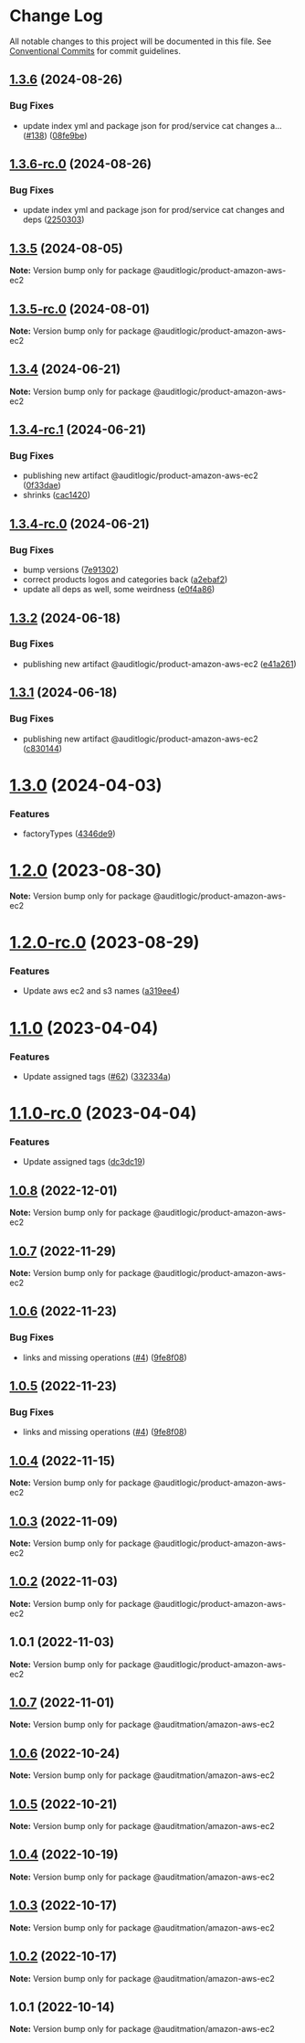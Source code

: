 # Change Log

All notable changes to this project will be documented in this file.
See [Conventional Commits](https://conventionalcommits.org) for commit guidelines.

## [1.3.6](https://github.com/auditlogic/product/compare/@auditlogic/product-amazon-aws-ec2@1.3.5...@auditlogic/product-amazon-aws-ec2@1.3.6) (2024-08-26)


### Bug Fixes

* update index yml and package json for prod/service cat changes a… ([#138](https://github.com/auditlogic/product/issues/138)) ([08fe9be](https://github.com/auditlogic/product/commit/08fe9beb1c8457462a19bc69caa02e6212d97e1a))





## [1.3.6-rc.0](https://github.com/auditlogic/product/compare/@auditlogic/product-amazon-aws-ec2@1.3.5...@auditlogic/product-amazon-aws-ec2@1.3.6-rc.0) (2024-08-26)


### Bug Fixes

* update index yml and package json for prod/service cat changes and deps ([2250303](https://github.com/auditlogic/product/commit/225030363a363608240135b7ebed386b28f01e4b))





## [1.3.5](https://github.com/auditlogic/product/compare/@auditlogic/product-amazon-aws-ec2@1.3.4...@auditlogic/product-amazon-aws-ec2@1.3.5) (2024-08-05)

**Note:** Version bump only for package @auditlogic/product-amazon-aws-ec2





## [1.3.5-rc.0](https://github.com/auditlogic/product/compare/@auditlogic/product-amazon-aws-ec2@1.3.4...@auditlogic/product-amazon-aws-ec2@1.3.5-rc.0) (2024-08-01)

**Note:** Version bump only for package @auditlogic/product-amazon-aws-ec2





## [1.3.4](https://github.com/auditlogic/product/compare/@auditlogic/product-amazon-aws-ec2@1.3.4-rc.1...@auditlogic/product-amazon-aws-ec2@1.3.4) (2024-06-21)

**Note:** Version bump only for package @auditlogic/product-amazon-aws-ec2





## [1.3.4-rc.1](https://github.com/auditlogic/product/compare/@auditlogic/product-amazon-aws-ec2@1.3.4-rc.0...@auditlogic/product-amazon-aws-ec2@1.3.4-rc.1) (2024-06-21)


### Bug Fixes

* publishing new artifact @auditlogic/product-amazon-aws-ec2 ([0f33dae](https://github.com/auditlogic/product/commit/0f33daed1f70c9651325acd637f6e87c704c5916))
* shrinks ([cac1420](https://github.com/auditlogic/product/commit/cac14200fefcd8183ab69fe89a47bd3f70f563e9))





## [1.3.4-rc.0](https://github.com/auditlogic/product/compare/@auditlogic/product-amazon-aws-ec2@1.3.2...@auditlogic/product-amazon-aws-ec2@1.3.4-rc.0) (2024-06-21)


### Bug Fixes

* bump versions ([7e91302](https://github.com/auditlogic/product/commit/7e913023b8b312150ed7762c32fbbe616be71de5))
* correct products logos and categories back ([a2ebaf2](https://github.com/auditlogic/product/commit/a2ebaf2efe8e232e6ff22c774c456048771f9469))
* update all deps as well, some weirdness ([e0f4a86](https://github.com/auditlogic/product/commit/e0f4a864714e2d3de6bbf3da014d5312fe53be2f))





## [1.3.2](https://github.com/auditlogic/product/compare/@auditlogic/product-amazon-aws-ec2@1.3.1...@auditlogic/product-amazon-aws-ec2@1.3.2) (2024-06-18)


### Bug Fixes

* publishing new artifact @auditlogic/product-amazon-aws-ec2 ([e41a261](https://github.com/auditlogic/product/commit/e41a26185474b32b5f9938dd0c8ae86ac4371f8d))





## [1.3.1](https://github.com/auditlogic/product/compare/@auditlogic/product-amazon-aws-ec2@1.3.0...@auditlogic/product-amazon-aws-ec2@1.3.1) (2024-06-18)


### Bug Fixes

* publishing new artifact @auditlogic/product-amazon-aws-ec2 ([c830144](https://github.com/auditlogic/product/commit/c8301447b10fa51344d95ed4b7e26444c712965b))





# [1.3.0](https://github.com/auditlogic/product/compare/@auditlogic/product-amazon-aws-ec2@1.2.0...@auditlogic/product-amazon-aws-ec2@1.3.0) (2024-04-03)


### Features

* factoryTypes ([4346de9](https://github.com/auditlogic/product/commit/4346de92693aee892fccf725338ffc7b80ab182b))





# [1.2.0](https://github.com/auditlogic/product/compare/@auditlogic/product-amazon-aws-ec2@1.1.0...@auditlogic/product-amazon-aws-ec2@1.2.0) (2023-08-30)

**Note:** Version bump only for package @auditlogic/product-amazon-aws-ec2





# [1.2.0-rc.0](https://github.com/auditlogic/product/compare/@auditlogic/product-amazon-aws-ec2@1.1.0...@auditlogic/product-amazon-aws-ec2@1.2.0-rc.0) (2023-08-29)


### Features

* Update aws ec2 and s3 names ([a319ee4](https://github.com/auditlogic/product/commit/a319ee4a0fcbde8cc5dcdf1af35c517422944ff4))





# [1.1.0](https://github.com/auditlogic/product/compare/@auditlogic/product-amazon-aws-ec2@1.0.8...@auditlogic/product-amazon-aws-ec2@1.1.0) (2023-04-04)


### Features

* Update assigned tags ([#62](https://github.com/auditlogic/product/issues/62)) ([332334a](https://github.com/auditlogic/product/commit/332334ac1b4a57ff812914e70573c91539a06bf4))





# [1.1.0-rc.0](https://github.com/auditlogic/product/compare/@auditlogic/product-amazon-aws-ec2@1.0.8...@auditlogic/product-amazon-aws-ec2@1.1.0-rc.0) (2023-04-04)


### Features

* Update assigned tags ([dc3dc19](https://github.com/auditlogic/product/commit/dc3dc19fc1eed87cbc16dbdcf7131bf46ffcfbb7))





## [1.0.8](https://github.com/auditlogic/product/compare/@auditlogic/product-amazon-aws-ec2@1.0.7...@auditlogic/product-amazon-aws-ec2@1.0.8) (2022-12-01)

**Note:** Version bump only for package @auditlogic/product-amazon-aws-ec2





## [1.0.7](https://github.com/auditlogic/product/compare/@auditlogic/product-amazon-aws-ec2@1.0.6...@auditlogic/product-amazon-aws-ec2@1.0.7) (2022-11-29)

**Note:** Version bump only for package @auditlogic/product-amazon-aws-ec2





## [1.0.6](https://github.com/auditlogic/product/compare/@auditlogic/product-amazon-aws-ec2@1.0.4...@auditlogic/product-amazon-aws-ec2@1.0.6) (2022-11-23)


### Bug Fixes

* links and missing operations ([#4](https://github.com/auditlogic/product/issues/4)) ([9fe8f08](https://github.com/auditlogic/product/commit/9fe8f08fe7c57fdb79f991ac35bd6ac2e7dcad38))





## [1.0.5](https://github.com/auditlogic/product/compare/@auditlogic/product-amazon-aws-ec2@1.0.4...@auditlogic/product-amazon-aws-ec2@1.0.5) (2022-11-23)


### Bug Fixes

* links and missing operations ([#4](https://github.com/auditlogic/product/issues/4)) ([9fe8f08](https://github.com/auditlogic/product/commit/9fe8f08fe7c57fdb79f991ac35bd6ac2e7dcad38))





## [1.0.4](https://github.com/auditlogic/product/compare/@auditlogic/product-amazon-aws-ec2@1.0.3...@auditlogic/product-amazon-aws-ec2@1.0.4) (2022-11-15)

**Note:** Version bump only for package @auditlogic/product-amazon-aws-ec2





## [1.0.3](https://github.com/auditlogic/product/compare/@auditlogic/product-amazon-aws-ec2@1.0.2...@auditlogic/product-amazon-aws-ec2@1.0.3) (2022-11-09)

**Note:** Version bump only for package @auditlogic/product-amazon-aws-ec2





## [1.0.2](https://github.com/auditlogic/product/compare/@auditlogic/product-amazon-aws-ec2@1.0.1...@auditlogic/product-amazon-aws-ec2@1.0.2) (2022-11-03)

**Note:** Version bump only for package @auditlogic/product-amazon-aws-ec2





## 1.0.1 (2022-11-03)

**Note:** Version bump only for package @auditlogic/product-amazon-aws-ec2





## [1.0.7](https://github.com/auditmation/store-content/compare/@auditmation/amazon-aws-ec2@1.0.6...@auditmation/amazon-aws-ec2@1.0.7) (2022-11-01)

**Note:** Version bump only for package @auditmation/amazon-aws-ec2





## [1.0.6](https://github.com/auditmation/store-content/compare/@auditmation/amazon-aws-ec2@1.0.5...@auditmation/amazon-aws-ec2@1.0.6) (2022-10-24)

**Note:** Version bump only for package @auditmation/amazon-aws-ec2





## [1.0.5](https://github.com/auditmation/store-content/compare/@auditmation/amazon-aws-ec2@1.0.4...@auditmation/amazon-aws-ec2@1.0.5) (2022-10-21)

**Note:** Version bump only for package @auditmation/amazon-aws-ec2





## [1.0.4](https://github.com/auditmation/store-content/compare/@auditmation/amazon-aws-ec2@1.0.3...@auditmation/amazon-aws-ec2@1.0.4) (2022-10-19)

**Note:** Version bump only for package @auditmation/amazon-aws-ec2





## [1.0.3](https://github.com/auditmation/store-content/compare/@auditmation/amazon-aws-ec2@1.0.2...@auditmation/amazon-aws-ec2@1.0.3) (2022-10-17)

**Note:** Version bump only for package @auditmation/amazon-aws-ec2





## [1.0.2](https://github.com/auditmation/store-content/compare/@auditmation/amazon-aws-ec2@1.0.1...@auditmation/amazon-aws-ec2@1.0.2) (2022-10-17)

**Note:** Version bump only for package @auditmation/amazon-aws-ec2





## 1.0.1 (2022-10-14)

**Note:** Version bump only for package @auditmation/amazon-aws-ec2
